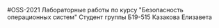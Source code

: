 #OSS-2021
Лабораторные работы по курсу "Безопасность операционных систем" Студент группы Б19-515 Казакова Елизавета
